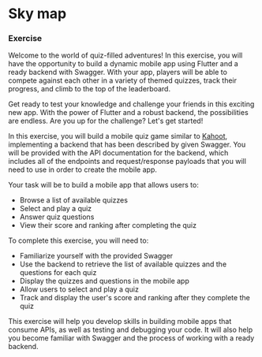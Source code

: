 # Sky map

### Exercise

Welcome to the world of quiz-filled adventures! In this exercise, you will have the opportunity to build a dynamic mobile app using Flutter and a ready backend with Swagger. With your app, players will be able to compete against each other in a variety of themed quizzes, track their progress, and climb to the top of the leaderboard.

Get ready to test your knowledge and challenge your friends in this exciting new app. With the power of Flutter and a robust backend, the possibilities are endless. Are you up for the challenge? Let's get started!

In this exercise, you will build a mobile quiz game similar to [Kahoot](https://kahoot.it), implementing a backend that has been described by given Swagger. You will be provided with the API documentation for the backend, which includes all of the endpoints and request/response payloads that you will need to use in order to create the mobile app.

Your task will be to build a mobile app that allows users to:

- Browse a list of available quizzes
- Select and play a quiz
- Answer quiz questions
- View their score and ranking after completing the quiz

To complete this exercise, you will need to:

- Familiarize yourself with the provided Swagger
- Use the backend to retrieve the list of available quizzes and the questions for each quiz
- Display the quizzes and questions in the mobile app
- Allow users to select and play a quiz
- Track and display the user's score and ranking after they complete the quiz

This exercise will help you develop skills in building mobile apps that consume APIs, as well as testing and debugging your code. It will also help you become familiar with Swagger and the process of working with a ready backend.
